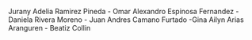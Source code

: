 Jurany Adelia Ramirez Pineda - Omar Alexandro Espinosa Fernandez - Daniela Rivera Moreno - Juan Andres Camano Furtado -Gina Ailyn Arias Aranguren - Beatiz Collin
